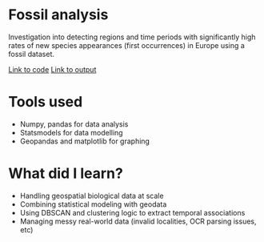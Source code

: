 # Fossil analysis
Investigation into detecting regions and time periods with significantly high rates of new species appearances (first occurrences) in Europe using a fossil dataset.

[Link to code](6.Fossil-Analysis/fossil_analysis.ipynb)
[Link to output](6.Fossil-Analysis/output)


# Tools used
- Numpy, pandas for data analysis
- Statsmodels for data modelling
- Geopandas and matplotlib for graphing

# What did I learn?

- Handling geospatial biological data at scale
- Combining statistical modeling with geodata
- Using DBSCAN and clustering logic to extract temporal associations
- Managing messy real-world data (invalid localities, OCR parsing issues, etc)
